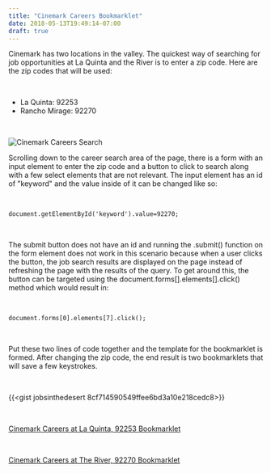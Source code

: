 ```yaml
---
title: "Cinemark Careers Bookmarklet"
date: 2018-05-13T19:49:14-07:00
draft: true
---
```


Cinemark has two locations in the valley.  The quickest way of searching for job opportunities at La Quinta and the River is to enter a zip code.  Here are the zip codes that will be used:

&nbsp;

* La Quinta: 92253
* Rancho Mirage: 92270

&nbsp;

![Cinemark Careers Search](/img/cinemark_careers.PNG)

Scrolling down to the career search area of the page, there is a form with an input element to enter the zip code and a button to click to search along with a few select elements that are not relevant.  The input element has an id of "keyword" and the value inside of it can be changed like so:

&nbsp;

    document.getElementById('keyword').value=92270;

&nbsp;

The submit button does not have an id and running the .submit() function on the form element does not work in this scenario because when a user clicks the button, the job search results are displayed on the page instead of refreshing the page with the results of the query.  To get around this, the button can be targeted using the document.forms[].elements[].click() method which would result in:

&nbsp;

    document.forms[0].elements[7].click();

&nbsp;

Put these two lines of code together and the template for the bookmarklet is formed.  After changing the zip code, the end result is two bookmarklets that will save a few keystrokes.

&nbsp;

{{<gist jobsinthedesert 8cf714590549ffee6bd3a10e218cedc8>}} 

&nbsp;

<a href="javascript:(function(){document.getElementById('keyword').value=92253;document.forms[0].elements[7].click();})();">Cinemark Careers at La Quinta, 92253 Bookmarklet</a>

&nbsp;

<a href="javascript:(function(){document.getElementById('keyword').value=92270;document.forms[0].elements[7].click();})();">Cinemark Careers at The River, 92270 Bookmarklet</a>
